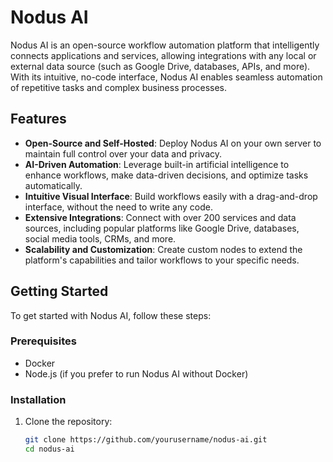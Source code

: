 # Nodus AI

Nodus AI is an open-source workflow automation platform that intelligently connects applications and services, allowing integrations with any local or external data source (such as Google Drive, databases, APIs, and more). With its intuitive, no-code interface, Nodus AI enables seamless automation of repetitive tasks and complex business processes.

## Features

- **Open-Source and Self-Hosted**: Deploy Nodus AI on your own server to maintain full control over your data and privacy.
- **AI-Driven Automation**: Leverage built-in artificial intelligence to enhance workflows, make data-driven decisions, and optimize tasks automatically.
- **Intuitive Visual Interface**: Build workflows easily with a drag-and-drop interface, without the need to write any code.
- **Extensive Integrations**: Connect with over 200 services and data sources, including popular platforms like Google Drive, databases, social media tools, CRMs, and more.
- **Scalability and Customization**: Create custom nodes to extend the platform's capabilities and tailor workflows to your specific needs.

## Getting Started

To get started with Nodus AI, follow these steps:

### Prerequisites

- Docker
- Node.js (if you prefer to run Nodus AI without Docker)

### Installation

1. Clone the repository:

   ```bash
   git clone https://github.com/yourusername/nodus-ai.git
   cd nodus-ai

